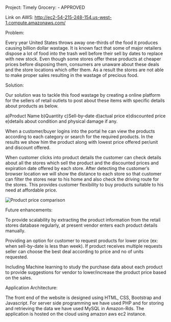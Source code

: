 Project: Timely Grocery: - APPROVED

Link on AWS:  http://ec2-54-215-248-154.us-west-1.compute.amazonaws.com/

Problem:

Every year United States throws away one-thirds of the food it produces causing billion dollar wastage. It is known fact that some of major retailers dispose a lot of food into the trash well before their sell by dates to replace with new stock. Even though some stores offer these products at cheaper prices before disposing them, consumers are unaware about these deals and the store locations which offer them. As a result the stores are not able to make proper sales resulting in the wastage of precious food.

Solution:

Our solution was to tackle this food wastage by creating a online platform for the sellers of retail outlets to post about these items with specific details about products as below.

a)Product Name b)Quantity c)Sell-by-date d)actual price e)discounted price e)details about condition and physical damage if any.

When a customer/buyer logins into the portal he can view the products according to each category or search for the required products. In the results we show him the product along with lowest price offered per/unit and discount offered.

When customer clicks into product details the customer can check details about all the stores which sell the product and the discounted prices and expiration date offered by each store. After detecting the customer’s browser location we will show the distance to each store so that customer can filter the stores near to his home and also check the driving route for the stores. This provides customer flexibility to buy products suitable to his need at affordable price.

![Product price comparison](http:/https://github.com/SJSU272LabS17/Project-Team-2/project/images/productcomparision.png)

Future enhancements:

To provide scalability by extracting the product information from the retail stores database regularly, at present vendor enters each product details manually.

Providing an option for customer to request products for lower price (ex: when sell-by-date is less than week). If product receives multiple requests seller can choose the best deal according to price and no of units requested.

Including Machine learning to study the purchase data about each product to provide suggestions for vendor to lower/increase the product price based on the sales.

Application Architecture:

The front end of the website is designed using HTML, CSS, Bootstrap and Javascript. For server side programming we have used PHP and for storing and retrieving the data we have used MySQL in Amazon-Rds. The application is hosted on the cloud using amazon aws ec2 instance.
